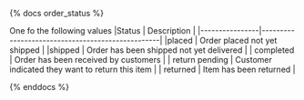 {% docs order_status %}

One fo the following values
|Status          | Description                                    |
|----------------|--------------------------------------------------|
|placed          | Order placed not yet shipped                     |
|shipped         | Order has been shipped not yet delivered         |
| completed      | Order has been received by customers             |
| return pending | Customer indicated they want to return this item |
| returned       | Item has been returned                           |


{% enddocs %}